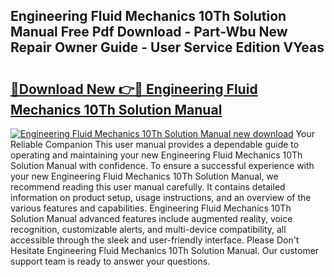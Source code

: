 ## Engineering Fluid Mechanics 10Th Solution Manual Free Pdf Download - Part-Wbu New Repair Owner Guide - User Service Edition VYeas

# <h2><a href="http://bc58046.oget.top/?id=Engineering+Fluid+Mechanics+10Th+Solution+Manual">🔗Download New 👉🔴 Engineering Fluid Mechanics 10Th Solution Manual</a></h2>

[![Engineering Fluid Mechanics 10Th Solution Manual new download](https://i.imgur.com/5g1atiW.png)](http://bc58046.oget.top/?id=Engineering+Fluid+Mechanics+10Th+Solution+Manual)
Your Reliable Companion This user manual provides a dependable guide to operating and maintaining your new Engineering Fluid Mechanics 10Th Solution Manual with confidence. To ensure a successful experience with your new Engineering Fluid Mechanics 10Th Solution Manual, we recommend reading this user manual carefully. It contains detailed information on product setup, usage instructions, and an overview of the various features and capabilities. Engineering Fluid Mechanics 10Th Solution Manual advanced features include augmented reality, voice recognition, customizable alerts, and multi-device compatibility, all accessible through the sleek and user-friendly interface. Please Don't Hesitate Engineering Fluid Mechanics 10Th Solution Manual. Our customer support team is ready to answer your questions.
